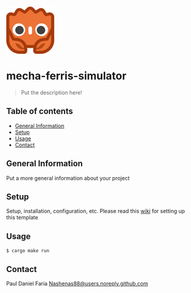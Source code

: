 ![Project Logo](./godot/assets/godot-ferris-128x128.png)

# mecha-ferris-simulator
> Put the description here!

## Table of contents
* [General Information](#general-information)
* [Setup](#setup)
* [Usage](#usage)
* [Contact](#contact)

## General Information
Put a more general information about your project

## Setup
Setup, installation, configuration, etc. Please read this [wiki](https://github.com/macalimlim/godot-rust-template/wiki) for setting up this template

## Usage
```shell
$ cargo make run
```
## Contact
Paul Daniel Faria <Nashenas88@users.noreply.github.com>
